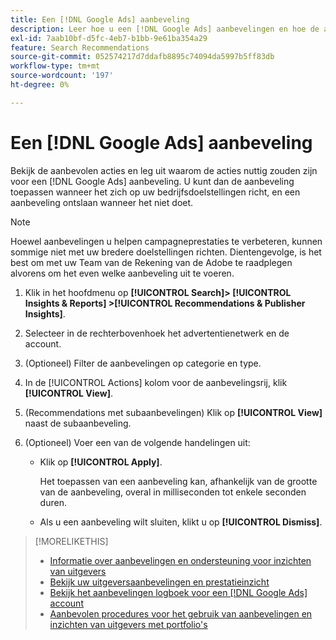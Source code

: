 ```yaml
---
title: Een [!DNL Google Ads] aanbeveling
description: Leer hoe u een [!DNL Google Ads] aanbevelingen en hoe de aanbeveling toe te passen of te negeren.
exl-id: 7aab10bf-d5fc-4eb7-b1bb-9e61ba354a29
feature: Search Recommendations
source-git-commit: 052574217d7ddafb8895c74094da5997b5ff83db
workflow-type: tm+mt
source-wordcount: '197'
ht-degree: 0%

---
```


# Een [!DNL Google Ads] aanbeveling

Bekijk de aanbevolen acties en leg uit waarom de acties nuttig zouden zijn voor een [!DNL Google Ads] aanbeveling. U kunt dan de aanbeveling toepassen wanneer het zich op uw bedrijfsdoelstellingen richt, en een aanbeveling ontslaan wanneer het niet doet.

>[!NOTE]
>
>Hoewel aanbevelingen u helpen campagneprestaties te verbeteren, kunnen sommige niet met uw bredere doelstellingen richten. Dientengevolge, is het best om met uw Team van de Rekening van de Adobe te raadplegen alvorens om het even welke aanbeveling uit te voeren.

1. Klik in het hoofdmenu op **[!UICONTROL Search]> [!UICONTROL Insights & Reports] >[!UICONTROL Recommendations & Publisher Insights]**.

1. Selecteer in de rechterbovenhoek het advertentienetwerk en de account.

1. (Optioneel) Filter de aanbevelingen op categorie en type.

1. In de [!UICONTROL Actions] kolom voor de aanbevelingsrij, klik **[!UICONTROL View]**.

1. (Recommendations met subaanbevelingen) Klik op **[!UICONTROL View]** naast de subaanbeveling.

1. (Optioneel) Voer een van de volgende handelingen uit:

   * Klik op **[!UICONTROL Apply]**.

     Het toepassen van een aanbeveling kan, afhankelijk van de grootte van de aanbeveling, overal in milliseconden tot enkele seconden duren.

   * Als u een aanbeveling wilt sluiten, klikt u op **[!UICONTROL Dismiss]**.

>[!MORELIKETHIS]
>
>* [Informatie over aanbevelingen en ondersteuning voor inzichten van uitgevers](recommendation-support.md)
>* [Bekijk uw uitgeversaanbevelingen en prestatieinzicht](recommendation-view.md)
>* [Bekijk het aanbevelingen logboek voor een [!DNL Google Ads] account](google-recommendation-view-log.md)
>* [Aanbevolen procedures voor het gebruik van aanbevelingen en inzichten van uitgevers met portfolio&#39;s](recommendation-best-practices.md)
